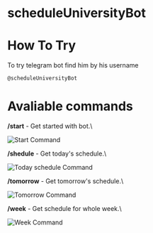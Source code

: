 # scheduleUniversityBot

# How To Try

To try telegram bot find him by his username
```
@scheduleUniversityBot
```

# Avaliable commands

**/start** - Get started with bot.\

![Start Command](/imgs/startCommand.gif)

**/shedule** - Get today's schedule.\

![Today schedule Command](/imgs/scheduleCommand.gif)

**/tomorrow** - Get tomorrow's schedule.\

![Tomorrow Command](/imgs/tomorrowCommand.gif)

**/week** - Get schedule for whole week.\

![Week Command](/imgs/weekCommand.gif)